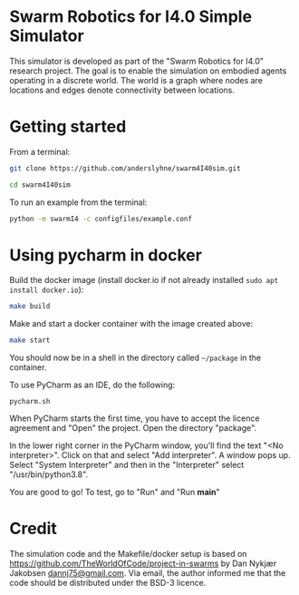 # Swarm Robotics for I4.0 Simple Simulator

This simulator is developed as part of the "Swarm Robotics for I4.0" research project. The goal is to enable the simulation on embodied agents operating in a discrete world. The world is a graph where nodes are locations and edges denote connectivity between locations.

# Getting started

From a terminal:

```sh
git clone https://github.com/anderslyhne/swarm4I40sim.git

cd swarm4I40sim
```
To run an example from the terminal:

```sh
python -m swarmI4 -c configfiles/example.conf
```

# Using pycharm in docker
Build the docker image (install docker.io if not already installed `sudo apt install docker.io`):

```sh
make build
```

Make and start a docker container with the image created above:

```sh 
make start
```

You should now be in a shell in the directory called `~/package` in the container.

To use PyCharm as an IDE, do the following:
```
pycharm.sh
```

When PyCharm starts the first time, you have to accept the licence agreement and "Open" the project. Open the directory  "package".

In the lower right corner in the PyCharm window, you'll find the text "&lt;No interpreter&gt;". Click on that and select "Add interpreter". A window pops up. Select "System Interpreter" and then in the "Interpreter" select "/usr/bin/python3.8".

You are good to go! To test, go to "Run" and "Run __main__" 


# Credit

The simulation code and the Makefile/docker setup is based on https://github.com/TheWorldOfCode/project-in-swarms by Dan Nykjær Jakobsen <dannj75@gmail.com>. Via email, the author informed me that the code should be distributed under the BSD-3 licence.


